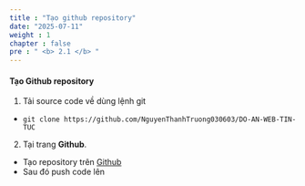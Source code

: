 ```yaml
---
title : "Tạo github repository"
date: "2025-07-11"
weight : 1 
chapter : false
pre : " <b> 2.1 </b> "
---
```


#### Tạo **Github repository**
1. Tải source code về dùng lệnh git
  + ```git clone https://github.com/NguyenThanhTruong030603/DO-AN-WEB-TIN-TUC```
 



2. Tại trang **Github**.
  + Tạo repository trên [Github](https://github.com/)
  + Sau đó push code lên


